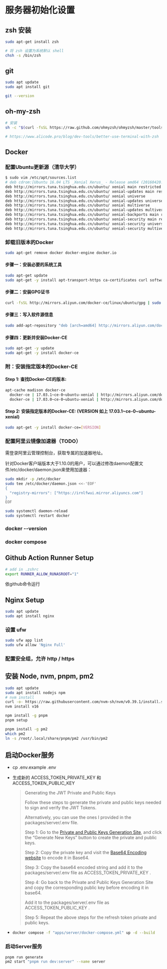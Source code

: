 # 服务器初始化设置

## zsh 安装

```bash
sudo apt-get install zsh

# 将 zsh 设置为系统默认 shell
chsh -s /bin/zsh 
```

## git

```bash
sudo apt update
sudo apt install git

git --version
```

## oh-my-zsh

```bash
# 安装
sh -c "$(curl -fsSL https://raw.github.com/ohmyzsh/ohmyzsh/master/tools/install.sh)"

# https://www.alicode.pro/blog/dev-tools/better-use-terminal-with-zsh
```

## Docker

### 配置Ubuntu更新源（清华大学）
```bash
$ sudo vim /etc/apt/sources.list
# deb cdrom:[Ubuntu 16.04 LTS _Xenial Xerus_ - Release amd64 (20160420.1)]/ xenial main restricted
deb http://mirrors.tuna.tsinghua.edu.cn/ubuntu/ xenial main restricted
deb http://mirrors.tuna.tsinghua.edu.cn/ubuntu/ xenial-updates main restricted
deb http://mirrors.tuna.tsinghua.edu.cn/ubuntu/ xenial universe
deb http://mirrors.tuna.tsinghua.edu.cn/ubuntu/ xenial-updates universe
deb http://mirrors.tuna.tsinghua.edu.cn/ubuntu/ xenial multiverse
deb http://mirrors.tuna.tsinghua.edu.cn/ubuntu/ xenial-updates multiverse
deb http://mirrors.tuna.tsinghua.edu.cn/ubuntu/ xenial-backports main restricted universe multiverse
deb http://mirrors.tuna.tsinghua.edu.cn/ubuntu/ xenial-security main restricted
deb http://mirrors.tuna.tsinghua.edu.cn/ubuntu/ xenial-security universe
deb http://mirrors.tuna.tsinghua.edu.cn/ubuntu/ xenial-security multiverse
```

### 卸载旧版本的Docker
```bash
sudo apt-get remove docker docker-engine docker.io
```

#### 步骤一：安装必要的系统工具
```bash
sudo apt-get update
sudo apt-get -y install apt-transport-https ca-certificates curl software-properties-common
```
#### 步骤二：安装GPG证书
```bash
curl -fsSL http://mirrors.aliyun.com/docker-ce/linux/ubuntu/gpg | sudo apt-key add -
```
#### 步骤三：写入软件源信息

```bash
sudo add-apt-repository "deb [arch=amd64] http://mirrors.aliyun.com/docker-ce/linux/ubuntu $(lsb_release -cs) stable"
```
#### 步骤四：更新并安装Docker-CE
```bash
sudo apt-get -y update
sudo apt-get -y install docker-ce
```

### 附：安装指定版本的Docker-CE
#### Step 1: 查找Docker-CE的版本:
```bash
apt-cache madison docker-ce
  docker-ce | 17.03.1~ce-0~ubuntu-xenial | http://mirrors.aliyun.com/docker-ce/linux/ubuntu xenial/stable amd64 Packages
  docker-ce | 17.03.0~ce-0~ubuntu-xenial | http://mirrors.aliyun.com/docker-ce/linux/ubuntu xenial/stable amd64 Packages
```

#### Step 2: 安装指定版本的Docker-CE: (VERSION 如上 17.03.1~ce-0~ubuntu-xenial)
```bash
sudo apt-get -y install docker-ce=[VERSION]
```

### 配置阿里云镜像加速器（TODO）
需登录阿里云管理控制台，获取专属的加速器地址。

针对Docker客户端版本大于1.10.0的用户，可以通过修改daemon配置文件/etc/docker/daemon.json来使用加速器：
```bash
sudo mkdir -p /etc/docker
sudo tee /etc/docker/daemon.json <<-'EOF'
{
  "registry-mirrors": ["https://irnlfwui.mirror.aliyuncs.com"]
}
EOF
```
```bash
sudo systemctl daemon-reload
sudo systemctl restart docker
```

### docker --version

### docker compose

## Github Action Runner Setup

```bash
# add in .zshrc
export RUNNER_ALLOW_RUNASROOT="1"
```
依github命令运行

## Nginx Setup

```bash
sudo apt update
sudo apt install nginx
```

### 设置 ufw

```bash
sudo ufw app list
sudo ufw allow 'Nginx Full'
```

### 配置安全组，允许 http / https

## 安装 Node, nvm, pnpm, pm2
```bash
sudo apt update
sudo apt install nodejs npm
# nvm install
curl -o- https://raw.githubusercontent.com/nvm-sh/nvm/v0.39.1/install.sh | bash
nvm install v16

npm install -g pnpm
pnpm setup

pnpm install -g pm2
which pm2
ln -s /root/.local/share/pnpm/pm2 /usr/bin/pm2
```

## 启动Docker服务

- cp .env.example .env

- 生成新的 ACCESS_TOKEN_PRIVATE_KEY 和 ACCESS_TOKEN_PUBLIC_KEY
  > Generating the JWT Private and Public Keys
  >
  > Follow these steps to generate the private and public keys needed to sign and verify the JWT Tokens.
  > 
  > Alternatively, you can use the ones I provided in the packages/server/.env file.
  > 
  > Step 1: Go to the [Private and Public Keys Generation Site](https://travistidwell.com/jsencrypt/demo/), and click the “Generate New Keys” button to create the private and public keys.
  > 
  > Step 2: Copy the private key and visit the [Base64 Encoding website](https://www.base64encode.org/) to encode it in Base64.
  > 
  > Step 3: Copy the base64 encoded string and add it to the packages/server/.env file as ACCESS_TOKEN_PRIVATE_KEY .
  > 
  > Step 4: Go back to the Private and Public Keys Generation Site and copy the corresponding public key before encoding it in base64.
  > 
  > Add it to the packages/server/.env file as ACCESS_TOKEN_PUBLIC_KEY .
  > 
  > Step 5: Repeat the above steps for the refresh token private and public keys.
- 
  ```bash
  docker compose -f "apps/server/docker-compose.yml" up -d --build
  ```

### 启动Server服务
  ```bash
  pnpm run generate
  pm2 start "pnpm run dev:server" --name server
  ```
